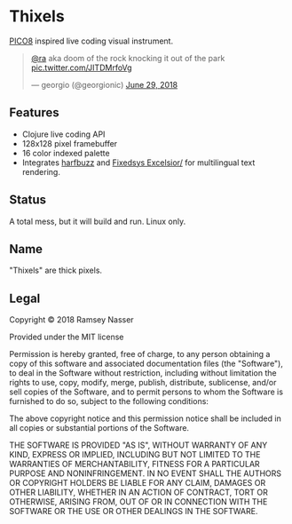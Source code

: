 Thixels
=======

[PICO8](https://www.lexaloffle.com/pico-8.php) inspired live coding visual instrument.

<blockquote class="twitter-tweet" data-lang="en"><p lang="en" dir="ltr"><a href="https://twitter.com/ra?ref_src=twsrc%5Etfw">@ra</a> aka doom of the rock knocking it out of the park <a href="https://t.co/JITDMrfoVg">pic.twitter.com/JITDMrfoVg</a></p>&mdash; georgio (@georgionic) <a href="https://twitter.com/georgionic/status/1012499148501811201?ref_src=twsrc%5Etfw">June 29, 2018</a></blockquote>
<script async src="https://platform.twitter.com/widgets.js" charset="utf-8"></script>

Features
--------

* Clojure live coding API
* 128x128 pixel framebuffer
* 16 color indexed palette
* Integrates [harfbuzz](https://www.freedesktop.org/wiki/Software/HarfBuzz/) and [Fixedsys Excelsior/](http://www.fixedsysexcelsior.com/) for multilingual text rendering.

Status
------
A total mess, but it will build and run. Linux only.

Name
----
"Thixels" are thick pixels.

Legal
-----
Copyright © 2018 Ramsey Nasser

Provided under the MIT license

Permission is hereby granted, free of charge, to any person obtaining a copy of this software and associated documentation files (the "Software"), to deal in the Software without restriction, including without limitation the rights to use, copy, modify, merge, publish, distribute, sublicense, and/or sell copies of the Software, and to permit persons to whom the Software is furnished to do so, subject to the following conditions:

The above copyright notice and this permission notice shall be included in all copies or substantial portions of the Software.

THE SOFTWARE IS PROVIDED "AS IS", WITHOUT WARRANTY OF ANY KIND, EXPRESS OR IMPLIED, INCLUDING BUT NOT LIMITED TO THE WARRANTIES OF MERCHANTABILITY, FITNESS FOR A PARTICULAR PURPOSE AND NONINFRINGEMENT. IN NO EVENT SHALL THE AUTHORS OR COPYRIGHT HOLDERS BE LIABLE FOR ANY CLAIM, DAMAGES OR OTHER LIABILITY, WHETHER IN AN ACTION OF CONTRACT, TORT OR OTHERWISE, ARISING FROM, OUT OF OR IN CONNECTION WITH THE SOFTWARE OR THE USE OR OTHER DEALINGS IN THE SOFTWARE.